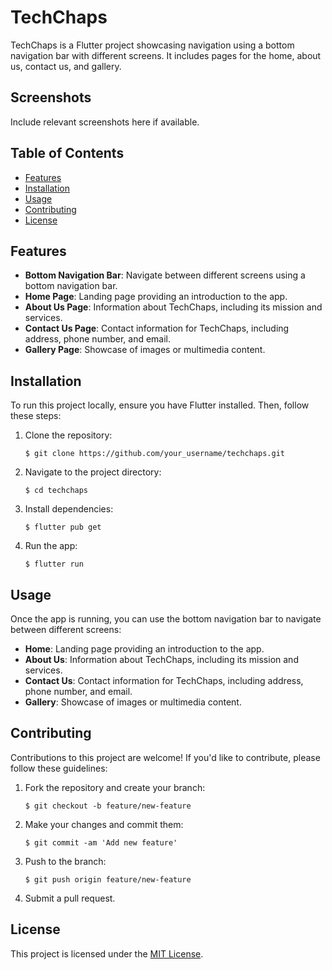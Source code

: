 # TechChaps

TechChaps is a Flutter project showcasing navigation using a bottom navigation bar with different screens. It includes pages for the home, about us, contact us, and gallery.

## Screenshots

Include relevant screenshots here if available.

## Table of Contents

- [Features](#features)
- [Installation](#installation)
- [Usage](#usage)
- [Contributing](#contributing)
- [License](#license)

## Features

- **Bottom Navigation Bar**: Navigate between different screens using a bottom navigation bar.
- **Home Page**: Landing page providing an introduction to the app.
- **About Us Page**: Information about TechChaps, including its mission and services.
- **Contact Us Page**: Contact information for TechChaps, including address, phone number, and email.
- **Gallery Page**: Showcase of images or multimedia content.

## Installation

To run this project locally, ensure you have Flutter installed. Then, follow these steps:

1. Clone the repository:

    ```
    $ git clone https://github.com/your_username/techchaps.git
    ```

2. Navigate to the project directory:

    ```
    $ cd techchaps
    ```

3. Install dependencies:

    ```
    $ flutter pub get
    ```

4. Run the app:

    ```
    $ flutter run
    ```

## Usage

Once the app is running, you can use the bottom navigation bar to navigate between different screens:

- **Home**: Landing page providing an introduction to the app.
- **About Us**: Information about TechChaps, including its mission and services.
- **Contact Us**: Contact information for TechChaps, including address, phone number, and email.
- **Gallery**: Showcase of images or multimedia content.

## Contributing

Contributions to this project are welcome! If you'd like to contribute, please follow these guidelines:

1. Fork the repository and create your branch:

    ```
    $ git checkout -b feature/new-feature
    ```

2. Make your changes and commit them:

    ```
    $ git commit -am 'Add new feature'
    ```

3. Push to the branch:

    ```
    $ git push origin feature/new-feature
    ```

4. Submit a pull request.

## License

This project is licensed under the [MIT License](LICENSE).

